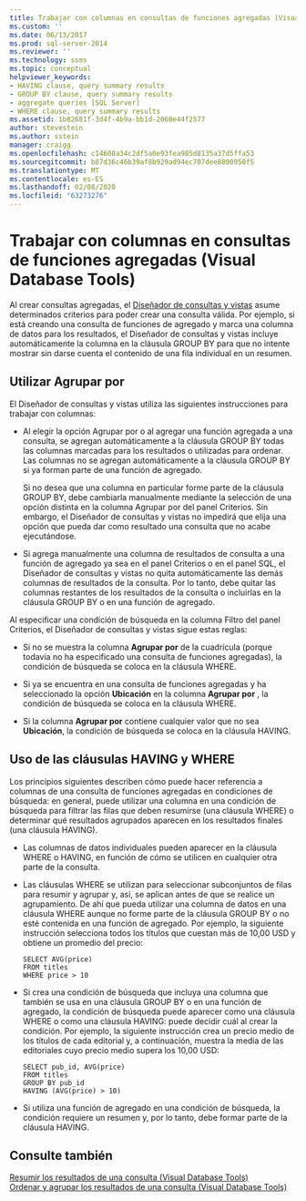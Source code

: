```yaml
---
title: Trabajar con columnas en consultas de funciones agregadas (Visual Database Tools) | Microsoft Docs
ms.custom: ''
ms.date: 06/13/2017
ms.prod: sql-server-2014
ms.reviewer: ''
ms.technology: ssms
ms.topic: conceptual
helpviewer_keywords:
- HAVING clause, query summary results
- GROUP BY clause, query summary results
- aggregate queries [SQL Server]
- WHERE clause, query summary results
ms.assetid: 1b82681f-3d4f-4b9a-bb1d-2060e44f2577
author: stevestein
ms.author: sstein
manager: craigg
ms.openlocfilehash: c14608a34c2df5a0e93fea985d8135a37d5ffa53
ms.sourcegitcommit: b87d36c46b39af8b929ad94ec707dee8800950f5
ms.translationtype: MT
ms.contentlocale: es-ES
ms.lasthandoff: 02/08/2020
ms.locfileid: "63273276"
---
```

# <a name="work-with-columns-in-aggregate-queries-visual-database-tools"></a>Trabajar con columnas en consultas de funciones agregadas (Visual Database Tools)
  Al crear consultas agregadas, el [Diseñador de consultas y vistas](visual-database-tools.md) asume determinados criterios para poder crear una consulta válida. Por ejemplo, si está creando una consulta de funciones de agregado y marca una columna de datos para los resultados, el Diseñador de consultas y vistas incluye automáticamente la columna en la cláusula GROUP BY para que no intente mostrar sin darse cuenta el contenido de una fila individual en un resumen.  
  
## <a name="using-group-by"></a>Utilizar Agrupar por  
 El Diseñador de consultas y vistas utiliza las siguientes instrucciones para trabajar con columnas:  
  
-   Al elegir la opción Agrupar por o al agregar una función agregada a una consulta, se agregan automáticamente a la cláusula GROUP BY todas las columnas marcadas para los resultados o utilizadas para ordenar. Las columnas no se agregan automáticamente a la cláusula GROUP BY si ya forman parte de una función de agregado.  
  
     Si no desea que una columna en particular forme parte de la cláusula GROUP BY, debe cambiarla manualmente mediante la selección de una opción distinta en la columna Agrupar por del panel Criterios. Sin embargo, el Diseñador de consultas y vistas no impedirá que elija una opción que pueda dar como resultado una consulta que no acabe ejecutándose.  
  
-   Si agrega manualmente una columna de resultados de consulta a una función de agregado ya sea en el panel Criterios o en el panel SQL, el Diseñador de consultas y vistas no quita automáticamente las demás columnas de resultados de la consulta. Por lo tanto, debe quitar las columnas restantes de los resultados de la consulta o incluirlas en la cláusula GROUP BY o en una función de agregado.  
  
 Al especificar una condición de búsqueda en la columna Filtro del panel Criterios, el Diseñador de consultas y vistas sigue estas reglas:  
  
-   Si no se muestra la columna **Agrupar por** de la cuadrícula (porque todavía no ha especificado una consulta de funciones agregadas), la condición de búsqueda se coloca en la cláusula WHERE.  
  
-   Si ya se encuentra en una consulta de funciones agregadas y ha seleccionado la opción **Ubicación** en la columna **Agrupar por** , la condición de búsqueda se coloca en la cláusula WHERE.  
  
-   Si la columna **Agrupar por** contiene cualquier valor que no sea **Ubicación**, la condición de búsqueda se coloca en la cláusula HAVING.  
  
## <a name="using-the-having-and-where-clauses"></a>Uso de las cláusulas HAVING y WHERE  
 Los principios siguientes describen cómo puede hacer referencia a columnas de una consulta de funciones agregadas en condiciones de búsqueda: en general, puede utilizar una columna en una condición de búsqueda para filtrar las filas que deben resumirse (una cláusula WHERE) o determinar qué resultados agrupados aparecen en los resultados finales (una cláusula HAVING).  
  
-   Las columnas de datos individuales pueden aparecer en la cláusula WHERE o HAVING, en función de cómo se utilicen en cualquier otra parte de la consulta.  
  
-   Las cláusulas WHERE se utilizan para seleccionar subconjuntos de filas para resumir y agrupar y, así, se aplican antes de que se realice un agrupamiento. De ahí que pueda utilizar una columna de datos en una cláusula WHERE aunque no forme parte de la cláusula GROUP BY o no esté contenida en una función de agregado. Por ejemplo, la siguiente instrucción selecciona todos los títulos que cuestan más de 10,00 USD y obtiene un promedio del precio:  
  
    ```  
    SELECT AVG(price)  
    FROM titles  
    WHERE price > 10  
    ```  
  
-   Si crea una condición de búsqueda que incluya una columna que también se usa en una cláusula GROUP BY o en una función de agregado, la condición de búsqueda puede aparecer como una cláusula WHERE o como una cláusula HAVING: puede decidir cuál al crear la condición. Por ejemplo, la siguiente instrucción crea un precio medio de los títulos de cada editorial y, a continuación, muestra la media de las editoriales cuyo precio medio supera los 10,00 USD:  
  
    ```  
    SELECT pub_id, AVG(price)  
    FROM titles  
    GROUP BY pub_id  
    HAVING (AVG(price) > 10)  
    ```  
  
-   Si utiliza una función de agregado en una condición de búsqueda, la condición requiere un resumen y, por lo tanto, debe formar parte de la cláusula HAVING.  
  
## <a name="see-also"></a>Consulte también  
 [Resumir los resultados de una consulta &#40;Visual Database Tools&#41;](summarize-query-results-visual-database-tools.md)   
 [Ordenar y agrupar los resultados de una consulta &#40;Visual Database Tools&#41;](sort-and-group-query-results-visual-database-tools.md)  
  
  
